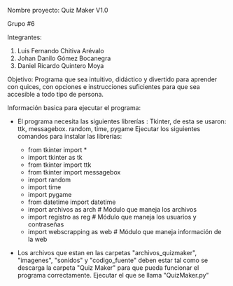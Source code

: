 Nombre proyecto: Quiz Maker V1.0

Grupo #6

Integrantes:
1. Luis Fernando Chitiva Arévalo 
2. Johan Danilo Gómez Bocanegra 
3. Daniel Ricardo Quintero Moya

Objetivo: Programa que sea intuitivo, didáctico y divertido para aprender con quices, con opciones e 
instrucciones suficientes para que sea accesible a todo tipo de persona.

Información basica para ejecutar el programa:

- El programa necesita las siguientes librerías : Tkinter, de esta se usaron: ttk, messagebox. random, time, pygame
  Ejecutar los siguientes comandos para instalar las librerías:
    - from tkinter import *
    - import tkinter as tk
    - from tkinter import ttk
    - from tkinter import messagebox
    - import random
    - import time
    - import pygame
    - from datetime import datetime
    - import archivos as arch # Módulo que maneja los archivos
    - import registro as reg # Módulo que maneja los usuarios y contraseñas
    - import webscrapping as web # Módulo que maneja información de la web

- Los archivos que estan en las carpetas "archivos_quizmaker", "imagenes", "sonidos" y "codigo_fuente" deben estar tal como se descarga la carpeta "Quiz Maker" para que pueda funcionar el programa correctamente. Ejecutar el que se llama "QuizMaker.py"
